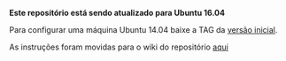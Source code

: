 

**Este repositório está sendo atualizado para Ubuntu 16.04**

<!--# Scripts de configuração das máquinas do GAPH-->
<!--Para instalar:-->
<!--```-->
<!--sh -s ... (todo)-->
<!--```-->

Para configurar uma máquina Ubuntu 14.04 baixe a TAG da [versão inicial](https://github.com/leoheck/gaph-host-config/releases).

As instruções foram movidas para o wiki do repositório [aqui](https://github.com/leoheck/gaph-host-config/wiki)

